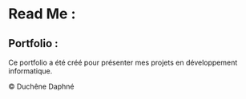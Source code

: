 # Read Me :
## Portfolio :

Ce portfolio a été créé pour présenter mes projets en développement informatique.

&copy; Duchêne Daphné

